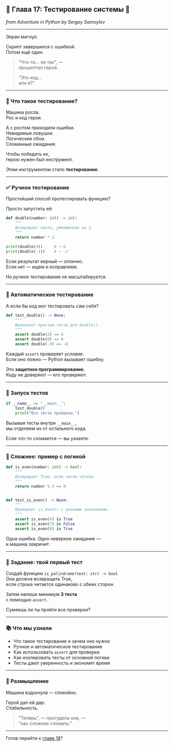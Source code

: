 ## 🧪 Глава 17: Тестирование системы 🧫  
*from Adventure in Python by Sergey Samoylov*

---

Экран мигнул.

Скрипт завершился с ошибкой.  
Потом ещё один.

> "Что-то… не так", —  
> прошептал герой.

> "Это код…  
> или я?"

---

### 🧪 Что такое тестирование?

Машина росла.  
Рос и код героя.

А с ростом приходили ошибки.  
Невидимые ловушки.  
Логические сбои.  
Сломанные ожидания.

Чтобы победить их,  
герою нужен был инструмент.

Этим инструментом стало **тестирование**.

---

### ✅ Ручное тестирование

Простейший способ протестировать функцию?

Просто запустить её:

```python
def double(number: int) -> int:
    """
    Возвращает число, умноженное на 2.
    """
    return number * 2

print(double(3))     # → 6
print(double(-1))    # → -2
```

Если результат верный — отлично.  
Если нет — ищем и исправляем.

Но ручное тестирование не масштабируется.

---

### 🧪 Автоматическое тестирование

А если бы код мог тестировать сам себя?

```python
def test_double() -> None:
    """
    Выполняет простые тесты для double().
    """
    assert double(2) == 4
    assert double(0) == 0
    assert double(-3) == -6
```

Каждый `assert` проверяет условие.  
Если оно ложно — Python вызывает ошибку.

Это **защитное программирование**.  
Коду не доверяют — его проверяют.

---

### 🔄 Запуск тестов

```python
if __name__ == "__main__":
    test_double()
    print("Все тесты пройдены.")
```

Вызывая тесты внутри `__main__`,  
мы отделяем их от остального кода.

Если что-то сломается — вы узнаете.

---

### 🧰 Сложнее: пример с логикой

```python
def is_even(number: int) -> bool:
    """
    Возвращает True, если число чётное.
    """
    return number % 2 == 0


def test_is_even() -> None:
    """
    Проверяет is_even() с разными значениями.
    """
    assert is_even(4) is True
    assert is_even(7) is False
    assert is_even(0) is True
```

Одна ошибка. Одно неверное ожидание —  
и машина *закричит*.

---

### 🧠 Задание: твой первый тест

Создай функцию `is_palindrome(text: str) -> bool`  
Она должна возвращать True,  
если строка читается одинаково с обеих сторон.

Затем напиши минимум **3 теста**  
с помощью `assert`.

Сумеешь ли ты пройти все проверки?

---

### 📚 Что мы узнали

- Что такое тестирование и зачем оно нужно  
- Ручное и автоматическое тестирование  
- Как использовать `assert` для проверки  
- Как изолировать тесты от основной логики  
- Тесты дают уверенность и экономят время

---

### 🧠 Размышление

Машина вздохнула — спокойно.

Герой дал ей дар:  
*Стабильность*.

> "Теперь", — прогудела она, —  
> "нас сложнее сломать."

---

Готов перейти к [главе 18](Chapter_18.md)?
